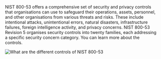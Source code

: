 NIST 800-53 offers a comprehensive set of security and privacy controls that organisations can use to safeguard their operations, assets, personnel, and other organisations from various threats and risks. These include intentional attacks, unintentional errors, natural disasters, infrastructure failures, foreign intelligence activity, and privacy concerns. NIST 800-53 Revision 5 organises security controls into twenty families, each addressing a specific security concern category. You can learn more about the controls.

![What are the different controls of NIST 800-53](https://tryhackme-images.s3.amazonaws.com/user-uploads/62a7685ca6e7ce005d3f3afe/room-content/2d3a7efe843b31609b11e53cbc1e2719.png)